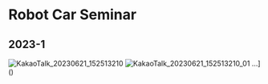 # Robot Car Seminar

## 2023-1
![KakaoTalk_20230621_152513210](https://github.com/siorTeam/seminar_robotCar/assets/115550749/90438347-2064-4482-80dd-e87b46b3b33b)
![KakaoTalk_20230621_152513210_01](https://github.com/siorTeam/seminar_robotCar/assets/115550749/857e8ef9-98b7-4863-9a20-57c64472c6af)
…]()
